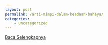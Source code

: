```yaml
---
layout: post
permalink: /arti-mimpi-dalam-keadaan-bahaya/
categories:
    - Uncategorized
---
```


[Baca Selengkapnya](/10)
